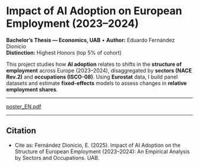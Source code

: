 # Impact of AI Adoption on European Employment (2023–2024)

**Bachelor’s Thesis — Economics, UAB** • **Author:** Eduardo Fernández Dionicio  
**Distinction:** Highest Honors (top 5% of cohort)

This project studies how **AI adoption** relates to shifts in the **structure of employment** across Europe (2023–2024), disaggregated by **sectors (NACE Rev.2)** and **occupations (ISCO-08)**. Using **Eurostat** data, I build panel datasets and estimate **fixed-effects** models to assess changes in **relative employment shares**.

---

[poster_EN.pdf](https://github.com/user-attachments/files/22731461/poster_EN.pdf)

---

## Citation
- Cite as: Fernández Dionicio, E. (2025). Impact of AI Adoption on the Structure of European Employment (2023–2024): An Empirical Analysis by Sectors and Occupations. UAB.
